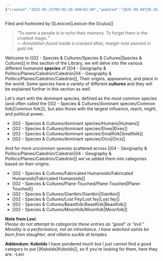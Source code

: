 ```yaml
---
{"created":"2025-05-21T09:05:50.400+02:00","updated":"2025-09-04T20:38:20.000+02:00","cssclasses":null,"tags":null,"dg-publish":true,"permalink":"/02-species-and-cultures/species-and-cultures/","dgPassFrontmatter":true}
---
```


Filed and footnoted by [[Lexicon\|Lexicon the Oculus]]
>“To name a people is to echo their memory. To forget them is the cruelest magic.”  
— _Annotation found inside a cracked atlas, margin note penned in gold ink_

Welcome to [[02 - Species & Cultures/Species & Cultures\|Species & Cultures]] in this section of the Library, we will delve into the various different humanoid **species** of [[04 - Geography & Politics/Planes/Caledrûn/Caledrûn\|04 - Geography & Politics/Planes/Caledrûn/Caledrûn]], Their origins, appearance, and place in the world. Some species have a variety of different **cultures** and they will be explained further in this section as well.

Let's start with the dominant species, defined as the most common species (and often called the [[02 - Species & Cultures/dominant species/Common folk\|Common folk]]), but also those with the largest influence, reach, might, and political power.
- [[02 - Species & Cultures/dominant species/Humans\|Humans]]
- [[02 - Species & Cultures/dominant species/Elves\|Elves]]
- [[02 - Species & Cultures/dominant species/Smallfolk\|Smallfolk]]
- [[02 - Species & Cultures/dominant species/Orcs\|Orcs]]

And for more uncommon species scattered across [[04 - Geography & Politics/Planes/Caledrûn/Caledrûn\|04 - Geography & Politics/Planes/Caledrûn/Caledrûn]] we've added them into categories  based on their origins. 

- [[02 - Species & Cultures/Fabricated Humanoids/Fabricated Humanoids\|Fabricated Humanoids]]
- [[02 - Species & Cultures/Plane-Touched/Plane-Touched\|Plane-Touched]]
- [[02 - Species & Cultures/Giantkin/Giantkin\|Giantkin]]
- [[02 - Species & Cultures/Lost Fey/Lost fey\|Lost fey]]
- [[02 - Species & Cultures/Beastfolk/Beastfolk\|Beastfolk]]
- [[02 - Species & Cultures/Moonfolk/Moonfolk\|Moonfolk]]

**Note from Lexi:**  
_Please do not attempt to categorize these entries as “good” or “evil.”  
Morality is a performance, not an inheritance. I have watched saints be born from slaughter, and villains suckle at temples._  

**Addendum: Kobolds**
I have pondered much but I just cannot find a good category to put [[Kobolds\|Kobolds]], so if you're looking for them, here they are.  -Lexi